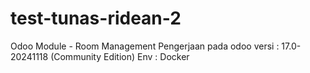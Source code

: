 # test-tunas-ridean-2
Odoo Module - Room Management
Pengerjaan pada odoo versi : 17.0-20241118 (Community Edition)
Env : Docker